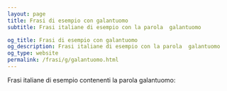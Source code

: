 ```yaml
---
layout: page
title: Frasi di esempio con galantuomo 
subtitle: Frasi italiane di esempio con la parola  galantuomo

og_title: Frasi di esempio con galantuomo 
og_description: Frasi italiane di esempio con la parola  galantuomo
og_type: website
permalink: /frasi/g/galantuomo.html
---
```


Frasi italiane di esempio contenenti la parola galantuomo:



